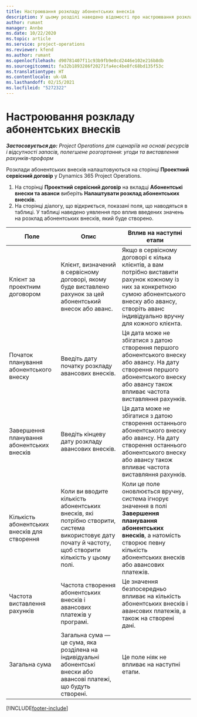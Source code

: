 ```yaml
---
title: Настроювання розкладу абонентських внесків
description: У цьому розділі наведено відомості про настроювання розкладу абонентських внесків у Project Operations.
author: rumant
manager: Annbe
ms.date: 10/22/2020
ms.topic: article
ms.service: project-operations
ms.reviewer: kfend
ms.author: rumant
ms.openlocfilehash: d90781407f11c93b9fb9e0cd2446e102e216b8db
ms.sourcegitcommit: fa32b1893286f20271fa4ec4be8fc68bd135f53c
ms.translationtype: HT
ms.contentlocale: uk-UA
ms.lasthandoff: 02/15/2021
ms.locfileid: "5272322"
---
```

# <a name="set-up-a-retainer-schedule"></a>Настроювання розкладу абонентських внесків

_**Застосовується до:** Project Operations для сценаріїв на основі ресурсів і відсутності запасів, полегшене розгортання: угоди та виставлення рахунків-проформ_

Розклади абонентських внесків налаштовуються на сторінці **Проектний сервісний договір** у Dynamics 365 Project Operations.

1. На сторінці **Проектний сервісний договір** на вкладці **Абонентські внески та аванси** виберіть **Налаштувати розклад абонентських внесків**.
2. На сторінці діалогу, що відкриється, показані поля, що наводяться в таблиці. У таблиці наведено уявлення про вплив введених значень на розклад абонентських внесків, який буде створено.

| Поле | Опис | Вплив на наступні етапи |
| --- | --- | --- |
| Клієнт за проектним договором | Клієнт, визначений в сервісному договорі, якому буде виставлено рахунок за цей абонентський внесок або аванс. | Якщо в сервісному договорі є кілька клієнтів, а вам потрібно виставити рахунок кожному із них за конкретною сумою абонентського внеску або авансу, створіть аванс індивідуально вручну для кожного клієнта. |
| Початок планування абонентського внеску | Введіть дату початку розкладу авансових внесків. | Ця дата може не збігатися з датою створення першого абонентського внеску або авансу. На дату створення першого абонентського внеску або авансу також впливає частота виставляння рахунків. |
| Завершення планування абонентських внесків | Введіть кінцеву дату розкладу авансових внесків. | Ця дата може не збігатися з датою створення останнього абонентського внеску або авансу. На дату створення останнього абонентського внеску або авансу також впливає частота виставляння рахунків. |
| Кількість абонентських внесків для створення | Коли ви вводите кількість абонентських внесків, які потрібно створити, система використовує дату почату й частоту, щоб створити кількість у цьому полі. | Коли це поле оновлюється вручну, система ігнорує значення в полі **Завершення планування абонентських внесків**, а натомість створює певну кількість абонентських внесків або авансових платежів. |
| Частота виставлення рахунків | Частота створення абонентських внесків і авансових платежів у програмі. | Це значення безпосередньо впливає на кількість абонентських внесків і авансових платежів, а також на створені дані. |
| Загальна сума | Загальна сума — це сума, яка розділена на індивідуальні абонентські внески або авансові платежі, що будуть створені. | Це поле ніяк не впливає на наступні етапи. |


[!INCLUDE[footer-include](../../includes/footer-banner.md)]